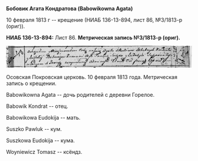 **Бобовик Агата Кондратова (Babowikowna Agata)**

10 февраля 1813 г -- крещение (НИАБ 136-13-894, лист 86, №3/1813-р
(ориг)).

**НИАБ 136-13-894:** Лист 86. **Метрическая запись №3/1813-р (ориг).**

![](./media/e51a601b17fc4270c1b03e995130005a75f0567b.png)

Осовская Покровская церковь. 10 февраля 1813 года. Метрическая запись о
крещении.

Babowikowna Agata -- дочь родителей с деревни Горелое.

Babowik Kondrat -- отец.

Babowikowa Eudokija -- мать.

Suszko Pawluk -- кум.

Suszkowa Eudokija -- кума.

Woyniewicz Tomasz -- ксёндз.

